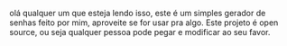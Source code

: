 olá qualquer um que esteja lendo isso, este é um simples gerador de senhas feito por mim, aproveite se for usar pra algo.
Este projeto é open source, ou seja qualquer pessoa pode pegar e modificar ao seu favor.
